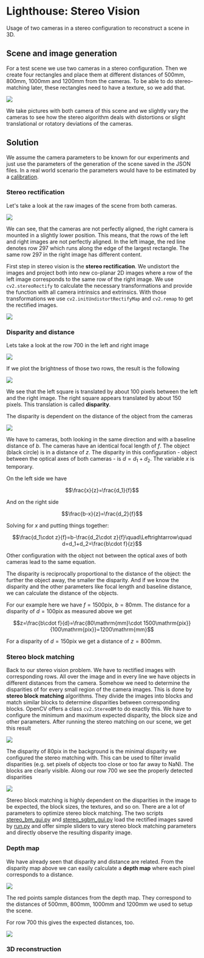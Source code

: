 # Lighthouse: Stereo Vision

Usage of two cameras in a stereo configuration to reconstruct a scene in 3D.

## Scene and image generation

For a test scene we use two cameras in a stereo configuration. Then we create four rectangles and place them at different distances of 500mm, 800mm, 1000mm and 1200mm from the cameras. To be able to do stereo-matching later, these rectangles need to have a texture, so we add that.

![](images/scene.png)

We take pictures with both camera of this scene and we slightly vary the cameras to see how the stereo algorithm deals with distortions or slight translational or rotatory deviations of the cameras.

## Solution

We assume the camera parameters to be known for our experiments and just use the parameters of the generation of the scene saved in the JSON files. In a real world scenario the parameters would have to be estimated by a [calibration](../2d_calibrate_stereo).

### Stereo rectification

Let's take a look at the raw images of the scene from both cameras.

![](images/original.png)

We can see, that the cameras are not perfectly aligned, the right camera is mounted in a slightly lower position. This means, that the rows of the left and right images are not perfectly aligned. In the left image, the red line denotes row 297 which runs along the edge of the largest rectangle. The same row 297 in the right image has different content.

First step in stereo vision is the **stereo rectification**. We undistort the images and project both into new co-planar 2D images where a row of the left image corresponds to the same row of the right image. We use `cv2.stereoRectify` to calculate the necessary transformations and provide the function with all camera intrinsics and extrinsics. With those transformations we use `cv2.initUndistortRectifyMap` and `cv2.remap` to get the rectified images.

![](images/rectified.png)

### Disparity and distance

Lets take a look at the row 700 in the left and right image

![](images/rectified_row700.png)

If we plot the brightness of those two rows, the result is the following

![](images/brightness_row700.png)

We see that the left square is translated by about 100 pixels between the left and the right image. The right square appears translated by about 150 pixels. This translation is called **disparity**.

The disparity is dependent on the distance of the object from the cameras

![](images/disparity_drawing.png)

We have to cameras, both looking in the same direction and with a baseline distance of $`b`$. The cameras have an identical focal length of $`f`$. The object (black circle) is in a distance of $`z`$. The disparity in this configuration - object between the optical axes of both cameras - is $`d=d_1+d_2`$. The variable $`x`$ is temporary.

On the left side we have

```math
\frac{x}{z}=\frac{d_1}{f}
```

And on the right side

```math
\frac{b-x}{z}=\frac{d_2}{f}
```

Solving for $`x`$ and putting things together:

```math
\frac{d_1\cdot z}{f}=b-\frac{d_2\cdot z}{f}\quad\Leftrightarrow\quad d=d_1+d_2=\frac{b\cdot f}{z}
```

Other configuration with the object not between the optical axes of both cameras lead to the same equation.

The disparity is reciprocally proportional to the distance of the object: the further the object away, the smaller the disparity. And if we know the disparity and the other parameters like focal length and baseline distance, we can calculate the distance of the objects.

For our example here we have $`f=1500\mathrm{pix}`$, $`b=80\mathrm{mm}`$. The distance for a disparity of $`d=100\mathrm{pix}`$ as measured above we get

```math
z=\frac{b\cdot f}{d}=\frac{80\mathrm{mm}\cdot 1500\mathrm{pix}}{100\mathrm{pix}}=1200\mathrm{mm}
```

For a disparity of $`d=150\mathrm{pix}`$ we get a distance of $`z=800\mathrm{mm}`$.

### Stereo block matching

Back to our stereo vision problem. We have to rectified images with corresponding rows. All over the image and in every line we have objects in different distances from the camera. Somehow we need to determine the disparities of for every small region of the camera images. This is done by **stereo block matching** algorithms. They divide the images into blocks and match similar blocks to determine disparities between corresponding blocks. OpenCV offers a class `cv2.StereoBM` to do exactly this. We have to configure the minimum and maximum expected disparity, the block size and other parameters. After running the stereo matching on our scene, we get this result

![](images/disparity_map.png)

The disparity of 80pix in the background is the minimal disparity we configured the stereo matching with. This can be used to filter invalid disparities (e.g. set pixels of objects too close or too far away to NaN). The blocks are clearly visible. Along our row 700 we see the properly detected disparities

![](images/disparity_row700.png)

Stereo block matching is highly dependent on the disparities in the image to be expected, the block sizes, the textures, and so on. There are a lot of parameters to optimize stereo block matching. The two scripts [stereo_bm_gui.py](stereo_bm_gui.py) and [stereo_sgbm_gui.py](stereo_sgbm_gui.py) load the rectified images saved by [run.py](run.py) and offer simple sliders to vary stereo block matching parameters and directly observe the resulting disparity image.

### Depth map

We have already seen that disparity and distance are related. From the disparity map above we can easily calculate a **depth map** where each pixel corresponds to a distance.

![](images/depth_map.png)

The red points sample distances from the depth map. They correspond to the distances of 500mm, 800mm, 1000mm and 1200mm we used to setup the scene.

For row 700 this gives the expected distances, too.

![](images/distance_row700.png)

### 3D reconstruction
